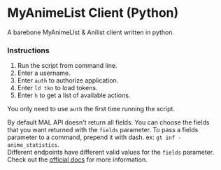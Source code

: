 # MyAnimeList Client (Python)
A barebone MyAnimeLIst & Anilist client written in python.

### Instructions
1. Run the script from command line.  
2. Enter a username.  
3. Enter `auth` to authorize application.  
4. Enter `ld tkn` to load tokens.  
5. Enter `h` to get a list of available actions.  

You only need to use `auth` the first time running the script.  

By default MAL API doesn't return all fields. You can choose the fields  
that you want returned with the `fields` parameter. To pass a fields parameter 
to a command, prepend it with dash. ex: `gt inf -anime_statistics`.  
Different endpoints have different valid values for the `fields` parameter.  
Check out the [official docs](https://myanimelist.net/apiconfig/references/api/v2) for more information.

